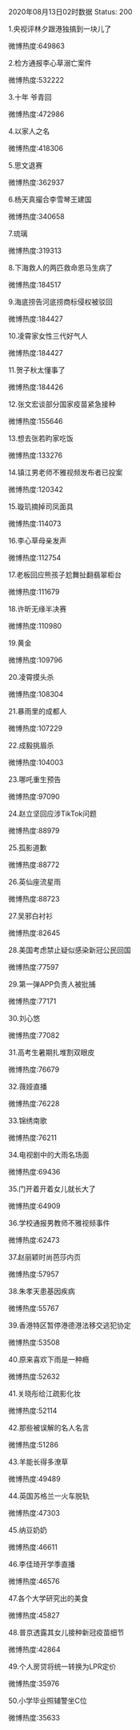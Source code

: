 2020年08月13日02时数据
Status: 200

1.央视评林夕跟港独搞到一块儿了

微博热度:649863

2.检方通报李心草溺亡案件

微博热度:532222

3.十年 爷青回

微博热度:472986

4.以家人之名

微博热度:418306

5.思文退赛

微博热度:362937

6.杨天真撮合李雪琴王建国

微博热度:340658

7.琉璃

微博热度:319313

8.下海救人的两匹救命恩马生病了

微博热度:184517

9.海底捞告河底捞商标侵权被驳回

微博热度:184427

10.凌霄家女性三代好气人

微博热度:184427

11.贺子秋太懂事了

微博热度:184426

12.张文宏谈部分国家疫苗紧急接种

微博热度:155646

13.想去张若昀家吃饭

微博热度:133276

14.镇江男老师不雅视频发布者已投案

微博热度:120342

15.璇玑摘掉司凤面具

微博热度:114073

16.李心草母亲发声

微博热度:112754

17.老板回应熊孩子尬舞扯翻翡翠柜台

微博热度:111679

18.许昕无缘半决赛

微博热度:110980

19.黄金

微博热度:109796

20.凌霄摸头杀

微博热度:108304

21.暴雨里的成都人

微博热度:107229

22.成毅挑眉杀

微博热度:104003

23.哪吒重生预告

微博热度:97090

24.赵立坚回应涉TikTok问题

微博热度:88979

25.孤影道歉

微博热度:88772

26.英仙座流星雨

微博热度:88723

27.吴邪白衬衫

微博热度:82645

28.美国考虑禁止疑似感染新冠公民回国

微博热度:77597

29.第一弹APP负责人被批捕

微博热度:77171

30.刘心悠

微博热度:77082

31.高考生暑期扎堆割双眼皮

微博热度:76679

32.薇娅直播

微博热度:76228

33.锦绣南歌

微博热度:76211

34.电视剧中的大雨名场面

微博热度:69436

35.门开着开着女儿就长大了

微博热度:64909

36.学校通报男教师不雅视频事件

微博热度:62473

37.赵丽颖时尚芭莎内页

微博热度:57957

38.朱孝天患基因疾病

微博热度:55767

39.香港特区暂停港德港法移交逃犯协定

微博热度:53508

40.原来喜欢下雨是一种瘾

微博热度:52632

41.关晓彤给江疏影化妆

微博热度:52114

42.那些被误解的名人名言

微博热度:51286

43.羊能长得多潦草

微博热度:49489

44.英国苏格兰一火车脱轨

微博热度:47303

45.纳豆奶奶

微博热度:46611

46.李佳琦开学季直播

微博热度:46576

47.各个大学研究出的美食

微博热度:45827

48.普京透露其女儿接种新冠疫苗细节

微博热度:42864

49.个人房贷将统一转换为LPR定价

微博热度:35976

50.小学毕业照辅警坐C位

微博热度:35633

